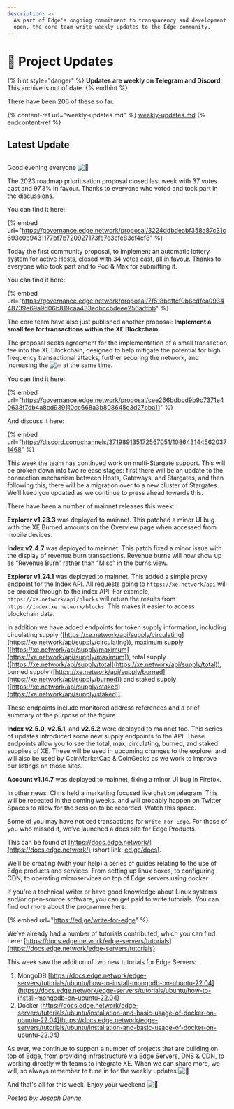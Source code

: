 ```yaml
---
description: >-
  As part of Edge's ongoing commitment to transparency and development in the
  open, the core team write weekly updates to the Edge community.
---
```


# 📰 Project Updates

{% hint style="danger" %}
**Updates are weekly on Telegram and Discord**. This archive is out of date.
{% endhint %}

There have been 206 of these so far.

{% content-ref url="weekly-updates.md" %}
[weekly-updates.md](weekly-updates.md)
{% endcontent-ref %}

## Latest Update

<figure><img src="../../.gitbook/assets/206Site.png" alt=""><figcaption></figcaption></figure>

Good evening everyone ![👋](https://discord.com/assets/df7ba0f4020ca70048a0226d1dfa73f6.svg)

The 2023 roadmap prioritisation proposal closed last week with 37 votes cast and 97.3% in favour. Thanks to everyone who voted and took part in the discussions.

You can find it here:

{% embed url="https://governance.edge.network/proposal/3224ddbdeabf358a87c31c693c0b9431177bf7b720927173fe7e3cfe83cf4cf8" %}

Today the first community proposal, to implement an automatic lottery system for active Hosts, closed with 34 votes cast, all in favour. Thanks to everyone who took part and to Pod & Max for submitting it.

You can find it here:

{% embed url="https://governance.edge.network/proposal/7f518bdffcf0b6cdfea093448739e69a9d06b819caa433edbccbdeee256adfbb" %}

The core team have also just published another proposal: **Implement a small fee for transactions within the XE Blockchain**.

The proposal seeks agreement for the implementation of a small transaction fee into the XE Blockchain, designed to help mitigate the potential for high frequency transactional attacks, further securing the network, and increasing the ![🔥](https://discord.com/assets/67069a13e006345ce28ecc581f2ed162.svg) at the same time.

You can find it here:

{% embed url="https://governance.edge.network/proposal/cee266bdbcd9b9c7371e40638f7db4a8cd939110cc668a3b808645c3d27bba11" %}

And discuss it here:

{% embed url="https://discord.com/channels/371989135172567051/1086431445620371468" %}

This week the team has continued work on multi-Stargate support. This will be broken down into two release stages: first there will be an update to the connection mechanism between Hosts, Gateways, and Stargates, and then following this, there will be a migration over to a new cluster of Stargates. We’ll keep you updated as we continue to press ahead towards this.

There have been a number of mainnet releases this week:

**Explorer v1.23.3** was deployed to mainnet. This patched a minor UI bug with the XE Burned amounts on the Overview page when accessed from mobile devices.

**Index v2.4.7** was deployed to mainnet. This patch fixed a minor issue with the display of revenue burn transactions. Revenue burns will now show up as “Revenue Burn” rather than “Misc” in the burns view.

**Explorer v1.24.1** was deployed to mainnet. This added a simple proxy endpoint for the Index API. All requests going to `https://xe.network/api` will be proxied through to the index API. For example, `https://xe.network/api/blocks` will return the results from `https://index.xe.network/blocks`. This makes it easier to access blockchain data.

In addition we have added endpoints for token supply information, including circulating supply ([https://xe.network/api/supply/circulating](https://xe.network/api/supply/circulating)), maximum supply ([https://xe.network/api/supply/maximum](https://xe.network/api/supply/maximum)), total supply ([https://xe.network/api/supply/total](https://xe.network/api/supply/total)), burned supply ([https://xe.network/api/supply/burned](https://xe.network/api/supply/burned)) and staked supply ([https://xe.network/api/supply/staked](https://xe.network/api/supply/staked)).

These endpoints include monitored address references and a brief summary of the purpose of the figure.

**Index v2.5.0**, **v2.5.1**, and **v2.5.2** were deployed to mainnet too. This series of updates introduced some new supply endpoints to the API. These endpoints allow you to see the total, max, circulating, burned, and staked supplies of XE. These will be used in upcoming changes to the explorer and will also be used by CoinMarketCap & CoinGecko as we work to improve our listings on those sites.

**Account v1.14.7** was deployed to mainnet, fixing a minor UI bug in Firefox.

In other news, Chris held a marketing focused live chat on telegram. This will be repeated in the coming weeks, and will probably happen on Twitter Spaces to allow for the session to be recorded. Watch this space.

Some of you may have noticed transactions for `Write For Edge`. For those of you who missed it, we’ve launched a docs site for Edge Products.

This can be found at [https://docs.edge.network/](https://docs.edge.network/) (short link: [ed.ge/docs](https://ed.ge/docs)).

We’ll be creating (with your help) a series of guides relating to the use of Edge products and services. From setting up linux boxes, to configuring CDN, to operating microservices on top of Edge servers using docker.

If you're a technical writer or have good knowledge about Linux systems and/or open-source software, you can get paid to write tutorials. You can find out more about the programme here:

{% embed url="https://ed.ge/write-for-edge" %}

We’ve already had a number of tutorials contributed, which you can find here: [https://docs.edge.network/edge-servers/tutorials](https://docs.edge.network/edge-servers/tutorials)

This week saw the addition of two new tutorials for Edge Servers:

1. MongoDB [https://docs.edge.network/edge-servers/tutorials/ubuntu/how-to-install-mongodb-on-ubuntu-22.04](https://docs.edge.network/edge-servers/tutorials/ubuntu/how-to-install-mongodb-on-ubuntu-22.04)
2. Docker [https://docs.edge.network/edge-servers/tutorials/ubuntu/installation-and-basic-usage-of-docker-on-ubuntu-22.04](https://docs.edge.network/edge-servers/tutorials/ubuntu/installation-and-basic-usage-of-docker-on-ubuntu-22.04)

As ever, we continue to support a number of projects that are building on top of Edge, from providing infrastructure via Edge Servers, DNS & CDN, to working directly with teams to integrate XE. When we can share more, we will, so always remember to tune in for the weekly updates ![🍿](https://discord.com/assets/0973f9db9b3cd198463d3d8bdea44264.svg)

And that's all for this week. Enjoy your weekend ![🍻](https://discord.com/assets/5e2ea03aa4963cda5e91d395c2587e6b.svg)

_Posted by: Joseph Denne_
